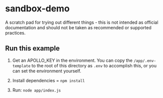 # sandbox-demo
A scratch pad for trying out different things - this is not intended as official documentation and should not be taken as recommended or supported practices.

## Run this example

1. Get an APOLLO_KEY in the environment. You can copy the `/app/.env-template` to the root of this directory as `.env` to accomplish this, or you can set the environment yourself.

2. Install dependencies = `npm install`

2. Run: `node app/index.js`